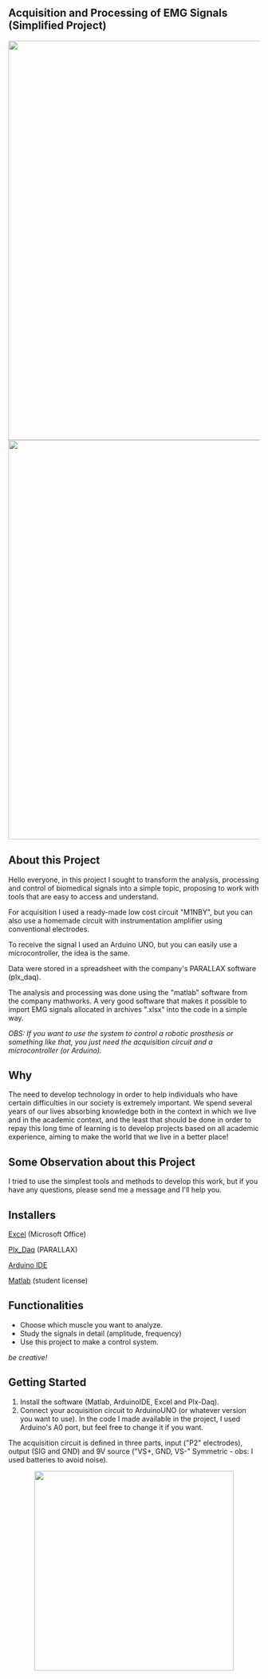 ## Acquisition and Processing of EMG Signals (Simplified Project)

<div align="center">
<img src="https://user-images.githubusercontent.com/109448482/180022575-77dc869e-8378-4235-b4ba-c80af205d8de.png" width="800px" />
</div>
<div align="center">
<img src="https://user-images.githubusercontent.com/109448482/180022582-3d6d08d7-d466-4cd2-89fc-ac8a66167ace.png" width="800px" />
</div>

## **About this Project**
Hello everyone, in this project I sought to transform the analysis, processing and control of biomedical signals into a simple topic, proposing to work with tools that are easy to access and understand.

For acquisition I used a ready-made low cost circuit "M1NBY", but you can also use a homemade circuit with instrumentation amplifier using conventional electrodes.

To receive the signal I used an Arduino UNO, but you can easily use a microcontroller, the idea is the same.

Data were stored in a spreadsheet with the company's PARALLAX software (plx_daq).

The analysis and processing was done using the "matlab" software from the company mathworks. A very good software that makes it possible to import EMG signals allocated in archives ".xlsx" into the code in a simple way.

*OBS: If you want to use the system to control a robotic prosthesis or something like that, you just need the acquisition circuit and a microcontroller (or Arduino).*

## **Why**
The need to develop technology in order to help individuals who have certain difficulties in our society is extremely important. We spend several years of our lives absorbing knowledge both in the context in which we live and in the academic context, and the least that should be done in order to repay this long time of learning is to develop projects based on all academic experience, aiming to make the world that we live in a better place!

## **Some Observation about this Project**
I tried to use the simplest tools and methods to develop this work, but if you have any questions, please send me a message and I'll help you.

## **Installers**
[Excel](https://www.microsoft.com/pt-br/microsoft-365) (Microsoft Office)

[Plx_Daq](https://www.parallax.com/package/plx-daq/) (PARALLAX)

[Arduino IDE](https://www.arduino.cc/en/software)

[Matlab](https://www.mathworks.com/products/matlab.html) (student license)

## **Functionalities**
- Choose which muscle you want to analyze.
- Study the signals in detail (amplitude, frequency)
- Use this project to make a control system.

*be creative!*

## **Getting Started**
1. Install the software (Matlab, ArduinoIDE, Excel and Plx-Daq).
2. Connect your acquisition circuit to ArduinoUNO (or whatever version you want to use). In the code I made available in the project, I used Arduino's A0 port, but feel free to change it if you want.

The acquisition circuit is defined in three parts, input ("P2" electrodes), output (SIG and GND) and 9V source ("VS+, GND, VS-" Symmetric - obs: I used batteries to avoid noise).

<div align="center">
<img src="https://user-images.githubusercontent.com/109448482/180044363-66831266-9b57-4400-a64f-1f755c124622.jpg" width="400px" />
</div>







